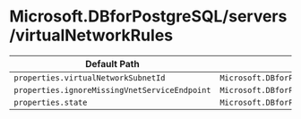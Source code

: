 # Microsoft.DBforPostgreSQL/servers/virtualNetworkRules

| Default Path | Alias |
|---|---|
| `properties.virtualNetworkSubnetId` | `Microsoft.DBforPostgreSQL/servers/virtualNetworkRules/virtualNetworkSubnetId` |
| `properties.ignoreMissingVnetServiceEndpoint` | `Microsoft.DBforPostgreSQL/servers/virtualNetworkRules/ignoreMissingVnetServiceEndpoint` |
| `properties.state` | `Microsoft.DBforPostgreSQL/servers/virtualNetworkRules/state` |

